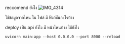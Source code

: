 reccomend ยังไง
![IMG_4314](https://user-images.githubusercontent.com/98101484/201359838-c45e4c48-0f93-47c6-8f26-bcde0aff2542.JPG)
 <br>

ใช้ข้อมูลจากไหน
 ใน ไฟล์ มี ฟังก์ชันอะไรบ้าง
 
 deploy เป็น api ยังไง มี หน้าไหนบ้าง
 ใช้ยังไง

```
uvicorn main:app --host 0.0.0.0 --port 8000 --reload
```
